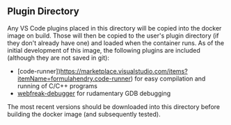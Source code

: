## Plugin Directory

Any VS Code plugins placed in this directory will be copied into the docker image on build.  Those will then
 be copied to the user's plugin directory (if they don't already have one) and loaded when the container runs.
  As of the initial development of this image, the following plugins are included (although they are not saved in git):

* [code-runner])https://marketplace.visualstudio.com/items?itemName=formulahendry.code-runner) for easy compilation and running of C/C++ programs
* [webfreak-debugger](https://marketplace.visualstudio.com/items?itemName=formulahendry.code-runner) for rudamentary GDB debugging

The most recent versions should be downloaded into this directory before building the docker image (and subsequently tested).
